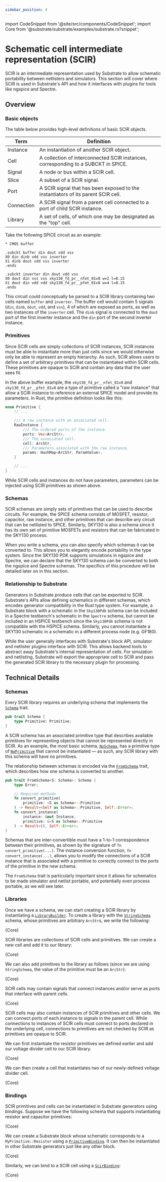 ```yaml
---
sidebar_position: 4
---
```


import CodeSnippet from '@site/src/components/CodeSnippet';
import Core from '@substrate/substrate/examples/substrate.rs?snippet';

# Schematic cell intermediate representation (SCIR)

SCIR is an intermediate representation used by Substrate to allow schematic portability between netlisters and simulators.
This section will cover where SCIR is used in Substrate's API and how it interfaces with plugins for tools like ngspice and Spectre.

## Overview

### Basic objects

The table below provides high-level definitions of basic SCIR objects.

| Term | Definition |
| --- | --- |
| Instance | An instantiation of another SCIR object. |
| Cell | A collection of interconnected SCIR instances, corresponding to a SUBCKT in SPICE. |
| Signal | A node or bus within a SCIR cell. |
| Slice | A subset of a SCIR signal. |
| Port | A SCIR signal that has been exposed to the instantiators of its parent SCIR cell. |
| Connection | A SCIR signal from a parent cell connected to a port of child SCIR instance. |
| Library | A set of cells, of which one may be designated as the "top" cell. |

Take the following SPICE circuit as an example:

```spice
* CMOS buffer

.subckt buffer din dout vdd vss
X0 din dinb vdd vss inverter
X1 dinb dout vdd vss inverter
.ends

.subckt inverter din dout vdd vss
X0 dout din vss vss sky130_fd_pr__nfet_01v8 w=2 l=0.15
X1 dout din vdd vdd sky130_fd_pr__pfet_01v8 w=4 l=0.15
.ends
```

This circuit could conceptually be parsed to a SCIR library containing two cells named `buffer` and `inverter`. The buffer cell would contain 5 signals (`din`, `dinb`, `dout`, `vdd`, and `vss`), 4 of which are exposed as ports, as well as two instances of the `inverter` cell. The `dinb` signal is connected to the `dout` port of the first inverter instance and the `din` port of the second inverter instance.

### Primitives

Since SCIR cells are simply collections of SCIR instances, SCIR instances must be able to instantiate more than just cells since we would otherwise only be able to represent an empty hierarchy. As such, SCIR allows users to define a set of arbitrary primitives that can be instantiated within SCIR cells. These primitives are opaque to SCIR and contain any data that the user sees fit.

In the above buffer example, the `sky130_fd_pr__nfet_01v8` and `sky130_fd_pr__pfet_01v8` are a type of primitive called a "raw instance" that allow a SCIR instance to reference an external SPICE model and provide its parameters. In Rust, the primitive definition looks like this:

```rust
enum Primitive {
    // ...

    /// A raw instance with an associated cell.
    RawInstance {
        /// The ordered ports of the instance.
        ports: Vec<ArcStr>,
        /// The associated cell.
        cell: ArcStr,
        /// Parameters associated with the raw instance.
        params: HashMap<ArcStr, ParamValue>,
    }

    // ...
}
```

While SCIR cells and instances do not have parameters, parameters can be injected using SCIR primitives as shown above.

### Schemas

SCIR schemas are simply sets of primitives that can be used to describe circuits. For example, the 
SPICE schema consists of MOSFET, resistor, capacitor, raw instance, and other primitives that can 
describe any circuit that can be netlisted to SPICE. Similarly, SKY130 is also a schema since it 
has its own set of primitive MOSFETs and resistors that can be fabricated in the SKY130 process.

When you write a schema, you can also specify which schemas it can be converted to. This allows you to elegantly 
encode portability in the type system. Since the SKY130 PDK supports simulations in ngspice and Spectre, we 
can declare that the SKY130 schema can be converted to both the ngspice and Spectre schemas. 
The specifics of this procedure will be detailed later on in this section.

### Relationship to Substrate

Generators in Substrate produce cells that can be exported to SCIR. Substrate's APIs allow defining 
schematics in different schemas, which encodes generator compatibility in the Rust type system. For example, 
a Substrate block with a schematic in the `Sky130Pdk` schema can be included in a Spectre testbench's schematic in the `Spectre` schema, but cannot be included in an HSPICE testbench since the `Sky130Pdk` schema is not compatible with the HSPICE schema. Similarly, you cannot instantiate a SKY130 schematic in a schematic in a different process node (e.g. GF180).

While the user generally interfaces with Substrate's block API, simulator and netlister plugins interface with SCIR.
This allows backend tools to abstract away Substrate's internal representation of cells.
For simulation and netlisting, Substrate will export the appropriate cell to SCIR and pass the generated SCIR 
library to the necessary plugin for processing.

## Technical Details

### Schemas

Every SCIR library requires an underlying schema that implements the [`Schema`](https://api.substratelabs.io/scir/schema/trait.Schema.html) trait.

```rust
pub trait Schema {
    type Primitive: Primitive;
}
```

A SCIR schema has an associated primitive type that describes available primitives for representing objects that cannot be represented directly in SCIR. As an example, the most basic schema, [`NoSchema`](https://api.substratelabs.io/scir/schema/struct.NoSchema.html), has a primitive type of [`NoPrimitive`](https://api.substratelabs.io/scir/schema/struct.NoPrimitive.html) that cannot be instantiated — as such, any SCIR library with this schema will have no primitives.

The relationship between schemas is encoded via the [`FromSchema`](https://api.substratelabs.io/scir/schema/trait.FromSchema.html) trait, which describes how one schema is converted to another.

```rs
pub trait FromSchema<S: Schema>: Schema {
    type Error;

    // Required methods
    fn convert_primitive(
        primitive: <S as Schema>::Primitive
    ) -> Result<<Self as Schema>::Primitive, Self::Error>;
    fn convert_instance(
        instance: &mut Instance,
        primitive: &<S as Schema>::Primitive
    ) -> Result<(), Self::Error>;
}
```

Schemas that are inter-convertible must have a 1-to-1 correspondence between their primitives, as shown by the 
signature of `fn convert_primitive(...)`. The instance conversion function, `fn convert_instance(...)`, 
allows you to modify the connections of a SCIR instance that is associated with a primitive to correctly
connect to the ports of the primitive in the new schema.

The `FromSchema` trait is particularly important since it allows for schematics to be made simulator and netlist portable, and potentially even process portable, as we will see later.

### Libraries

Once we have a schema, we can start creating a SCIR library by instantiating a [`LibraryBuilder`](https://api.substratelabs.io/scir/struct.LibraryBuilder.html). To create a library with the [`StringSchema`](https://api.substratelabs.io/scir/schema/struct.StringSchema.html) schema, whose primitives are arbitrary `ArcStr`s, we write the following:

<CodeSnippet language="rust" snippet="scir-library-builder">{Core}</CodeSnippet>

SCIR libraries are collections of SCIR cells and primitives. We can create a new cell and add it to our library:

<CodeSnippet language="rust" snippet="scir-library-cell">{Core}</CodeSnippet>

We can also add primitives to the library as follows (since we are using `StringSchema`, the value of the primitive must be an `ArcStr`):

<CodeSnippet language="rust" snippet="scir-library-primitive">{Core}</CodeSnippet>

SCIR cells may contain signals that connect instances and/or serve as ports that interface with parent cells.

<CodeSnippet language="rust" snippet="scir-library-signals">{Core}</CodeSnippet>

SCIR cells may also contain instances of SCIR primitives and other cells. We can connect ports of each instance to signals in the parent cell. While connections to instances of SCIR cells must connect to ports declared in the underlying cell, connections to primitives are not checked by SCIR as primitives are opaque to SCIR.

We can first instantiate the resistor primitives we defined earlier and add our voltage divider cell to our SCIR library.

<CodeSnippet language="rust" snippet="scir-library-primitive-instances">{Core}</CodeSnippet>

We can then create a cell that instantiates two of our newly-defined voltage divider cell.

<CodeSnippet language="rust" snippet="scir-library-instances">{Core}</CodeSnippet>

### Bindings

SCIR primitives and cells can be instantiated in Substrate generators using *bindings*. Suppose we have the following schema that supports instantiating resistor and capacitor primitives:

<CodeSnippet language="rust" snippet="scir-schema">{Core}</CodeSnippet>

We can create a Substrate block whose schematic corresponds to a `MyPrimitive::Resistor` using a [`PrimitiveBinding`](https://api.substratelabs.io/substrate/schematic/struct.PrimitiveBinding.html). It can then be instantiated in other Substrate generators just like any other block.

<CodeSnippet language="rust" snippet="scir-primitive-binding">{Core}</CodeSnippet>

Similarly, we can bind to a SCIR cell using a [`ScirBinding`](https://api.substratelabs.io/substrate/schematic/struct.ScirBinding.html):

<CodeSnippet language="rust" snippet="scir-scir-binding">{Core}</CodeSnippet>
